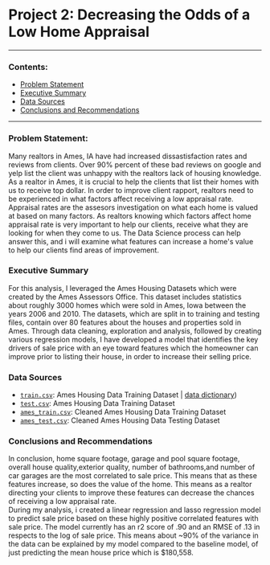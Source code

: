 # Project 2: Decreasing the Odds of a Low Home Appraisal
---

### Contents:

- [Problem Statement](#Problem-Statement)
- [Executive Summary](#Executive-Summary)
- [Data Sources](#Data-Sources)
- [Conclusions and Recommendations](#Conclusions-and-Recommendations)

---

### Problem Statement:

Many realtors in Ames, IA have had increased dissastisfaction rates and reviews from clients. Over 90% percent of these bad reviews on google and yelp list the client was unhappy with the realtors lack of housing knowledge. 
As a realtor in Ames, it is crucial to help the clients that list their homes with us to receive top dollar. In order to improve client rapport, realtors need to be experienced in what factors affect receiving a low appraisal rate. Appraisal rates are the assesors investigation on what each home is valued at based on many factors. As realtors knowing which factors affect home appraisal rate is very important to help our clients, receive what they are looking for when they come to us. The Data Science process can help answer this, and i will examine what features can increase a home's value to help our clients find areas of improvement. 



### Executive Summary

For this analysis, I leveraged the Ames Housing Datasets which were created by the Ames Assessors Office. This dataset includes statistics about roughly 3000 homes which were sold in Ames, Iowa between the years 2006 and 2010. The datasets, which are split in to training and testing files, contain over 80 features about the houses and properties sold in Ames. Through data cleaning, exploration and analysis, followed by creating various regression models, I have developed a model that identifies the key drivers of sale price with an eye toward features which the homeowner can improve prior to listing their house, in order to increase their selling price. 



### Data Sources
* [`train.csv`](./datasets/train.csv): Ames Housing Data Training Dataset | [data dictionary](http://jse.amstat.org/v19n3/decock/DataDocumentation.txt))
* [`test.csv`](./datasets/test.csv): Ames Housing Data Training Dataset 
* [`ames_train.csv`](./datasets/test.csv): Cleaned Ames Housing Data Training Dataset 
* [`ames_test.csv`](./datasets/test.csv): Cleaned Ames Housing Data Testing Dataset 



### Conclusions and Recommendations
In conclusion, home square footage, garage and pool square footage, overall house quality,exterior quality, number of bathrooms,and number of car garages are the most correlated to sale price. This means that as these features increase, so does the value of the home. This means as a realtor directing your clients to improve these features can decrease the chances of receiving a low appraisal rate.  
During my analysis, i created a linear regression and lasso regression model to predict sale price based on these highly positive correlated features with sale price. The model currently has an r2 score of .90 and an RMSE of .13 in respects to the log of sale price. 
This means about ~90% of the variance in the data can be explained by my model compared to the baseline model, of just predicting the mean house price which is $180,558.
